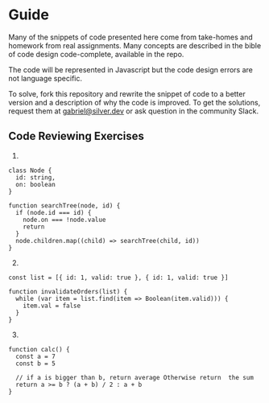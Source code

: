 # Guide

Many of the snippets of code presented here come from take-homes and homework from real assignments. Many concepts are described in the bible of code design code-complete, available in the repo.

The code will be represented in Javascript but the code design errors are not language specific.

To solve, fork this repository and rewrite the snippet of code to a better version and a description of why the code is improved.
To get the solutions, request them at gabriel@silver.dev or ask question in the community Slack.

## Code Reviewing Exercises

1. 
```
class Node {
  id: string,
  on: boolean
}

function searchTree(node, id) {
  if (node.id === id) {
    node.on === !node.value
    return
  }
  node.children.map((child) => searchTree(child, id))
}
```

2. 

```
const list = [{ id: 1, valid: true }, { id: 1, valid: true }]

function invalidateOrders(list) {
  while (var item = list.find(item => Boolean(item.valid))) {
    item.val = false
  }
}
```

3. 
```
function calc() {
  const a = 7
  const b = 5

  // if a is bigger than b, return average Otherwise return  the sum
  return a >= b ? (a + b) / 2 : a + b
}
```
